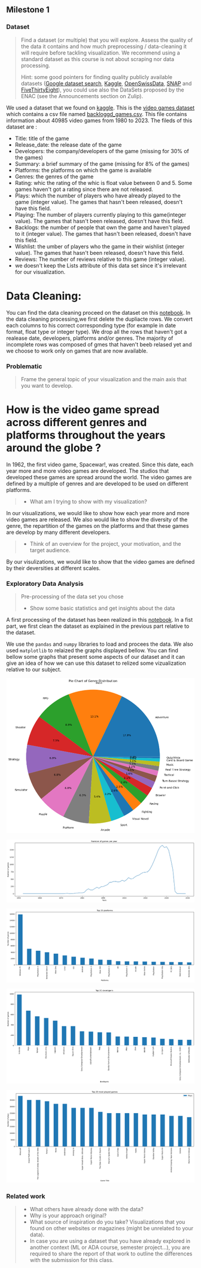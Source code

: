 ## Milestone 1

### Dataset

> Find a dataset (or multiple) that you will explore. Assess the quality of the data it contains and how much preprocessing / data-cleaning it will require before tackling visualization. We recommend using a standard dataset as this course is not about scraping nor data processing.
>
> Hint: some good pointers for finding quality publicly available datasets ([Google dataset search](https://datasetsearch.research.google.com/), [Kaggle](https://www.kaggle.com/datasets), [OpenSwissData](https://opendata.swiss/en/), [SNAP](https://snap.stanford.edu/data/) and [FiveThirtyEight](https://data.fivethirtyeight.com/)), you could use also the DataSets proposed by the ENAC (see the Announcements section on Zulip).

We used a dataset that we found on [kaggle](https://www.kaggle.com/). This is the [video games dataset](https://www.kaggle.com/datasets/matheusfonsecachaves/popular-video-games) which contains a csv file named [backloggd_games.csv](/data/backloggd_games.csv). This file contains information about 40985 video games from 1980 to 2023. The fileds of this dataset are :
- Title: title of the game
- Release_date: the release date of the game
- Developers: the company/developers of the game (missing for 30% of the games)
- Summary: a brief summary of the game (missing for 8% of the games)
- Platforms: the platforms on which the game is available
- Genres: the genres of the game
- Rating: whic the rating of the whic is float value between 0 and 5. Some games haven't got a rating since there are not released.
- Plays: which the number of players who have already played to the game (integer value). The games that hasn't been released, doesn't have this field.
- Playing: The number of players currently playing to this game(integer value). The games that hasn't been released, doesn't have this field.
- Backlogs: the number of people that own the game and haven't played to it (integer value). The games that hasn't been released, doesn't have this field.
- Wishlist: the umber of players who the game in their wishlist (integer value). The games that hasn't been released, doesn't have this field.
- Reviews: The number of reviews relative to this game (integer value).
- we doesn't keep the Lists attribute of this data set since it's irrelevant  for our visualization. 

# Data Cleaning:
You can find the data cleaning proceed on the dataset on this [notebook](/milestone_1/data_processing_games.ipynb). In the data cleaning processing,we first delete the dupliacte rows. We convert each columns to his correct corresponding type (for example in date format, float type or integer type). We drop all the rows that haven't got a realease date, developers, platforms and/or genres. The majority of incomplete rows was composed of gmes that haven't beeb relased yet and we choose to work only on games that are now available.

### Problematic

> Frame the general topic of your visualization and the main axis that you want to develop.

#  How is the video game spread across different genres and platforms throughout the years around the globe ?

In 1962, the first video game, Spacewar!, was created. Since this date, each year more and more video games are developed. The studios that developed these games are spread around the world. The video games are defined by a multiple of genres and are developed to be used on different platforms. 

> - What am I trying to show with my visualization?

In our visualizations, we would like to show how each year more and more video games are released. We also would like to show the diversity of the genre, the repartition of the games on the platforms and that these games are develop by many different developers.

> - Think of an overview for the project, your motivation, and the target audience.

By our visulizations, we would like to show that the video games are defined by their deversities at different scales. 


### Exploratory Data Analysis

> Pre-processing of the data set you chose
> - Show some basic statistics and get insights about the data

A first processing of the dataset has been realized in this [notebook](/milestone_1/data_processing_games.ipynb). In a fist part, we first clean the dataset as explained in the previous part relative to the dataset.

We use the `pandas` and `numpy` libraries to load and procees the data. We also used `matplotlib` to relaized the graphs displayed bellow. You can find bellow some graphs that present some aspects of our dataset and it can give an idea of how we can use this dataset to relized some vizualization relative to our subject.

![genre pie chart](image/genre_pie_chart.png)

![games per year](image/game_per_year.png)

![top 20 platforms](image/top_20_platforms.png)

![top 20 developers](image/top_20_developers.png)

![top 20 game plays](image/top_20_games_plays.png)


### Related work


> - What others have already done with the data?
> - Why is your approach original?
> - What source of inspiration do you take? Visualizations that you found on other websites or magazines (might be unrelated to your data).
> - In case you are using a dataset that you have already explored in another context (ML or ADA course, semester project...), you are required to share the report of that work to outline the differences with the submission for this class.
